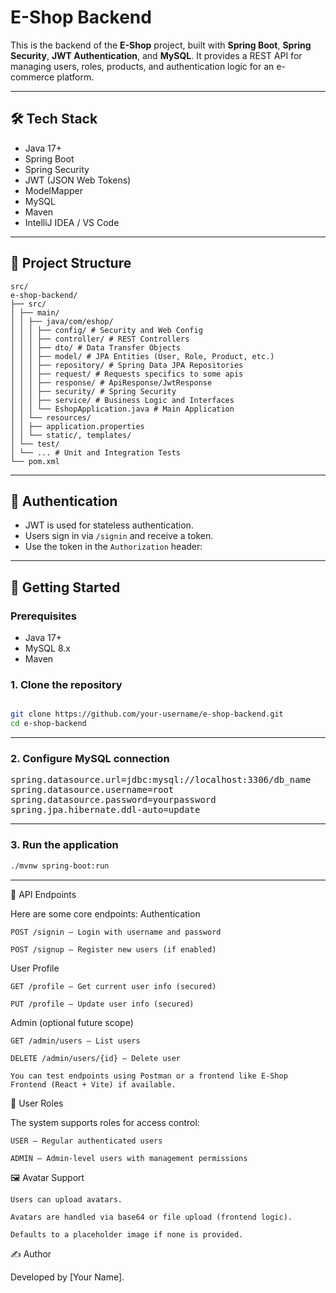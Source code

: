 # E-Shop Backend

This is the backend of the **E-Shop** project, built with **Spring Boot**, **Spring Security**, **JWT Authentication**, and **MySQL**. It provides a REST API for managing users, roles, products, and authentication logic for an e-commerce platform.

---

## 🛠 Tech Stack

- Java 17+
- Spring Boot
- Spring Security
- JWT (JSON Web Tokens)
- ModelMapper
- MySQL
- Maven
- IntelliJ IDEA / VS Code

---

## 📁 Project Structure

<pre><code>src/
e-shop-backend/
├── src/
│ ├── main/
│ │ ├── java/com/eshop/
│ │ │ ├── config/ # Security and Web Config
│ │ │ ├── controller/ # REST Controllers
│ │ │ ├── dto/ # Data Transfer Objects
│ │ │ ├── model/ # JPA Entities (User, Role, Product, etc.)
│ │ │ ├── repository/ # Spring Data JPA Repositories
│ │ │ ├── request/ # Requests specifics to some apis
│ │ │ ├── response/ # ApiResponse/JwtResponse
│ │ │ ├── security/ # Spring Security
│ │ │ ├── service/ # Business Logic and Interfaces
│ │ │ └── EshopApplication.java # Main Application
│ │ └── resources/
│ │ ├── application.properties
│ │ └── static/, templates/
│ └── test/
│ └── ... # Unit and Integration Tests
└── pom.xml
</code></pre>


---

## 🔐 Authentication

- JWT is used for stateless authentication.
- Users sign in via `/signin` and receive a token.
- Use the token in the `Authorization` header:  



---

## 🚀 Getting Started

### Prerequisites

- Java 17+
- MySQL 8.x
- Maven

### 1. Clone the repository

```bash

git clone https://github.com/your-username/e-shop-backend.git
cd e-shop-backend
```
---

### 2. Configure MySQL connection
<pre>
spring.datasource.url=jdbc:mysql://localhost:3306/db_name
spring.datasource.username=root
spring.datasource.password=yourpassword
spring.jpa.hibernate.ddl-auto=update
</pre>

---

### 3. Run the application

```bash
./mvnw spring-boot:run
```
---

🧪 API Endpoints

Here are some core endpoints:
Authentication

    POST /signin – Login with username and password

    POST /signup – Register new users (if enabled)

User Profile

    GET /profile – Get current user info (secured)

    PUT /profile – Update user info (secured)

Admin (optional future scope)

    GET /admin/users – List users

    DELETE /admin/users/{id} – Delete user

    You can test endpoints using Postman or a frontend like E-Shop Frontend (React + Vite) if available.

👤 User Roles

The system supports roles for access control:

    USER – Regular authenticated users

    ADMIN – Admin-level users with management permissions

🖼 Avatar Support

    Users can upload avatars.

    Avatars are handled via base64 or file upload (frontend logic).

    Defaults to a placeholder image if none is provided.

✍️ Author

Developed by [Your Name].